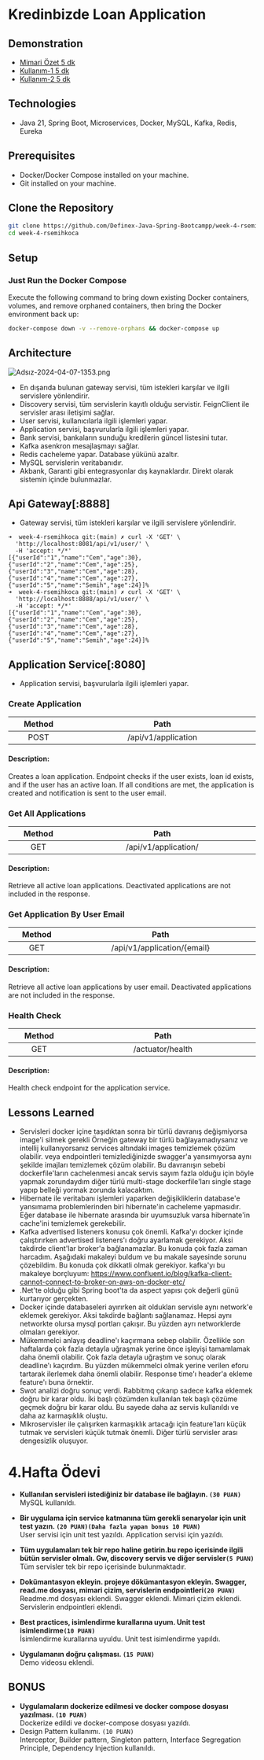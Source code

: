 
# Kredinbizde Loan Application 

## Demonstration

* [Mimari Özet 5 dk](https://www.loom.com/share/c443cd3be6b144089cc2333bdbf383e6?sid=149856d1-58a1-4931-8836-c7214fa4b4fb)
* [Kullanım-1 5 dk](https://www.loom.com/share/c443cd3be6b144089cc2333bdbf383e6?sid=149856d1-58a1-4931-8836-c7214fa4b4fb)
* [Kullanım-2 5 dk](https://www.loom.com/share/04f3262a4cdb46cf87cb0b884db0ad17?sid=6f92a892-b0d6-4d9a-9d35-eb0bf0680743)


## Technologies
- Java 21, Spring Boot, Microservices, Docker, MySQL, Kafka, Redis, Eureka

## Prerequisites

- Docker/Docker Compose installed on your machine.
- Git installed on your machine.

## Clone the Repository

```bash
git clone https://github.com/Definex-Java-Spring-Bootcampp/week-4-rsemihkoca
cd week-4-rsemihkoca
```

## Setup


### Just Run the Docker Compose


Execute the following command to bring down existing Docker containers, volumes, and remove orphaned containers, then bring the Docker environment back up:

```bash
docker-compose down -v --remove-orphans && docker-compose up
```

## Architecture


![Adsız-2024-04-07-1353.png](.github%2Fassets%2FAds%C4%B1z-2024-04-07-1353.png)

- En dışarıda bulunan gateway servisi, tüm istekleri karşılar ve ilgili servislere yönlendirir.
- Discovery servisi, tüm servislerin kayıtlı olduğu servistir. FeignClient ile servisler arası iletişimi sağlar.
- User servisi, kullanıcılarla ilgili işlemleri yapar.
- Application servisi, başvurularla ilgili işlemleri yapar.
- Bank servisi, bankaların sunduğu kredilerin güncel listesini tutar.
- Kafka asenkron mesajlaşmayı sağlar.
- Redis cacheleme yapar. Database yükünü azaltır.
- MySQL servislerin veritabanıdır.
- Akbank, Garanti gibi entegrasyonlar dış kaynaklardır. Direkt olarak sistemin içinde bulunmazlar.

## Api Gateway[:8888]

- Gateway servisi, tüm istekleri karşılar ve ilgili servislere yönlendirir.

```shell
➜  week-4-rsemihkoca git:(main) ✗ curl -X 'GET' \
  'http://localhost:8081/api/v1/user/' \
  -H 'accept: */*'
[{"userId":"1","name":"Cem","age":30},{"userId":"2","name":"Cem","age":25},{"userId":"3","name":"Cem","age":28},{"userId":"4","name":"Cem","age":27},{"userId":"5","name":"Semih","age":24}]%                      
➜  week-4-rsemihkoca git:(main) ✗ curl -X 'GET' \
  'http://localhost:8888/api/v1/user/' \
  -H 'accept: */*'
[{"userId":"1","name":"Cem","age":30},{"userId":"2","name":"Cem","age":25},{"userId":"3","name":"Cem","age":28},{"userId":"4","name":"Cem","age":27},{"userId":"5","name":"Semih","age":24}]%  
```

## Application Service[:8080]

- Application servisi, başvurularla ilgili işlemleri yapar.

### Create Application
<table>
<thead>
    <tr>
      <th width="200px">Method</th>
      <th width="800px">Path </th>
    </tr>
</thead>
<tbody>
  <tr width="600px">
    <td align="center">POST    </td>
    <td  align="center">/api/v1/application</td>
  </tr>
</table>

#### Description:
Creates a loan application. Endpoint checks if the user exists, loan id exists, and if the user has an active loan. If all conditions are met, the application is created and notification is sent to the user email.

### Get All Applications
<table>
<thead>
    <tr>
      <th width="200px">Method</th>
      <th width="800px">Path </th>
    </tr>
</thead>
<tbody>
  <tr width="600px">
    <td align="center">GET    </td>
    <td  align="center">/api/v1/application/</td>
  </tr>
</table>

#### Description:
Retrieve all active loan applications. Deactivated applications are not included in the response.

### Get Application By User Email
<table>
<thead>
    <tr>
      <th width="200px">Method</th>
      <th width="800px">Path </th>
    </tr>
</thead>
<tbody>
  <tr width="600px">
    <td align="center">GET    </td>
    <td  align="center">/api/v1/application/{email}</td>
  </tr>
</table>

#### Description:
Retrieve all active loan applications by user email. Deactivated applications are not included in the response.

### Health Check
<table>
<thead>
    <tr>
      <th width="200px">Method</th>
      <th width="800px">Path </th>
    </tr>
</thead>
<tbody>
  <tr width="600px">
    <td align="center">GET    </td>
    <td  align="center">/actuator/health</td>
  </tr>
</table>

#### Description:
Health check endpoint for the application service.


## Lessons Learned
- Servisleri docker içine taşıdıktan sonra bir türlü davranış değişmiyorsa image'i silmek gerekli Örneğin gateway bir türlü bağlayamadıysanız ve intellij kullanıyorsanız services altındaki images temizlemek çözüm olabilir. veya endpointleri temizlediğinizde swagger'a yansımıyorsa aynı şekilde imajları temizlemek çözüm olabilir. Bu davranışın sebebi dockerfile'ların cachelenmesi ancak servis sayım fazla olduğu için böyle yapmak zorundaydım diğer türlü multi-stage dockerfile'ları single stage yapıp belleği yormak zorunda kalacaktım.
- Hibernate ile veritabanı işlemleri yaparken değişikliklerin database'e yansımama problemlerinden biri hibernate'in cacheleme yapmasıdır. Eğer database ile hibernate arasında bir uyumsuzluk varsa hibernate'in cache'ini temizlemek gerekebilir.
- Kafka advertised listeners konusu çok önemli. Kafka'yı docker içinde çalıştırırken advertised listeners'ı doğru ayarlamak gerekiyor. Aksi takdirde client'lar broker'a bağlanamazlar. Bu konuda çok fazla zaman harcadım. Aşağıdaki makaleyi buldum ve bu makale sayesinde sorunu çözebildim. Bu konuda çok dikkatli olmak gerekiyor.
kafka'yı bu makaleye borçluyum: https://www.confluent.io/blog/kafka-client-cannot-connect-to-broker-on-aws-on-docker-etc/
- .Net'te olduğu gibi Spring boot'ta da aspect yapısı çok değerli günü kurtarıyor gerçekten.
- Docker içinde databaseleri ayırırken ait oldukları servisle aynı network'e eklemek gerekiyor. Aksi takdirde bağlantı sağlanamaz. Hepsi aynı networkte olursa mysql portları çakışır. Bu yüzden ayrı networklerde olmaları gerekiyor.
- Mükemmelci anlayış deadline'ı kaçırmana sebep olabilir. Özellikle son haftalarda çok fazla detayla uğraşmak yerine önce işleyişi tamamlamak daha önemli olabilir. Çok fazla detayla uğraştım ve sonuç olarak deadline'ı kaçırdım. Bu yüzden mükemmelci olmak yerine verilen eforu tartarak ilerlemek daha önemli olabilir. Response time'ı header'a ekleme feature'ı buna örnektir.
- Swot analizi doğru sonuç verdi. Rabbitmq çıkarıp sadece kafka eklemek doğru bir karar oldu. İki başlı çözümden kullanılan tek başlı çözüme geçmek doğru bir karar oldu. Bu sayede daha az servis kullanıldı ve daha az karmaşıklık oluştu.  
- Mikroservisler ile çalışırken karmaşıklık artacağı için feature'ları küçük tutmak ve servisleri küçük tutmak önemli. Diğer türlü servisler arası dengesizlik oluşuyor.



# 4.Hafta Ödevi
- **Kullanılan servisleri istediğiniz bir database ile bağlayın. `(30 PUAN)`** \
MySQL kullanıldı.

- **Bir uygulama için service katmanına tüm gerekli senaryolar için unit test yazın. `(20 PUAN)(Daha fazla yapan bonus 10 PUAN)`** \
User servisi için unit test yazıldı. Application servisi için yazıldı.

- **Tüm uygulamaları tek bir repo haline getirin.bu repo içerisinde ilgili bütün servisler olmalı. Gw, discovery servis ve diğer servisler`(5 PUAN)`** \
Tüm servisler tek bir repo içerisinde bulunmaktadır.
- **Dokümantasyon ekleyin. projeye dökümantasyon ekleyin. Swagger, read.me dosyası, mimari çizim, servislerin
  endpointleri`(20 PUAN)`** \
Readme.md dosyası eklendi. Swagger eklendi. Mimari çizim eklendi. Servislerin endpointleri eklendi.
- **Best practices, isimlendirme kurallarına uyum. Unit test isimlendirme`(10 PUAN)`** \
İsimlendirme kurallarına uyuldu. Unit test isimlendirme yapıldı.
- **Uygulamanın doğru çalışması. `(15 PUAN)`** \
Demo videosu eklendi.
## BONUS
- **Uygulamaların dockerize edilmesi ve docker compose dosyası yazılması. `(10 PUAN)`** \
Dockerize edildi ve docker-compose dosyası yazıldı.
- Design Pattern kullanımı. `(10 PUAN)`\
  Interceptor, Builder pattern, Singleton pattern, Interface Segregation Principle, Dependency Injection kullanıldı.
